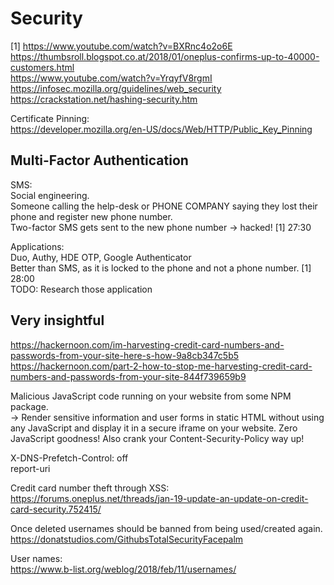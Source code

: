 # Security

[1] https://www.youtube.com/watch?v=BXRnc4o2o6E  
https://thumbsroll.blogspot.co.at/2018/01/oneplus-confirms-up-to-40000-customers.html  
https://www.youtube.com/watch?v=YrqyfV8rgmI  
https://infosec.mozilla.org/guidelines/web_security  
https://crackstation.net/hashing-security.htm  

Certificate Pinning:  
https://developer.mozilla.org/en-US/docs/Web/HTTP/Public_Key_Pinning  

## Multi-Factor Authentication
  
SMS:  
Social engineering.  
Someone calling the help-desk or PHONE COMPANY saying they lost their phone and register new phone number.  
Two-factor SMS gets sent to the new phone number -> hacked!
[1] 27:30

Applications:  
Duo, Authy, HDE OTP, Google Authenticator  
Better than SMS, as it is locked to the phone and not a phone number. [1] 28:00  
TODO: Research those application  

## Very insightful

https://hackernoon.com/im-harvesting-credit-card-numbers-and-passwords-from-your-site-here-s-how-9a8cb347c5b5  
https://hackernoon.com/part-2-how-to-stop-me-harvesting-credit-card-numbers-and-passwords-from-your-site-844f739659b9

Malicious JavaScript code running on your website from some NPM package.  
-> Render sensitive information and user forms in static HTML without using any JavaScript and display it in a secure iframe on your website. Zero JavaScript goodness! Also crank your Content-Security-Policy way up!  

X-DNS-Prefetch-Control: off  
report-uri  

Credit card number theft through XSS:  
https://forums.oneplus.net/threads/jan-19-update-an-update-on-credit-card-security.752415/  

Once deleted usernames should be banned from being used/created again.  
https://donatstudios.com/GithubsTotalSecurityFacepalm  

User names:  
https://www.b-list.org/weblog/2018/feb/11/usernames/  
